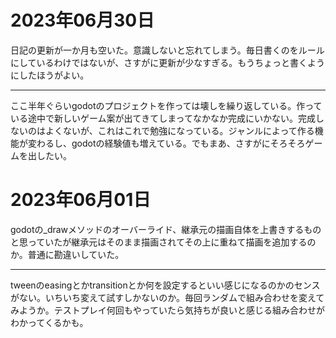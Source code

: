 # 2023年06月30日

日記の更新が一か月も空いた。意識しないと忘れてしまう。毎日書くのをルールにしているわけではないが、さすがに更新が少なすぎる。もうちょっと書くようにしたほうがよい。

---

ここ半年ぐらいgodotのプロジェクトを作っては壊しを繰り返している。作っている途中で新しいゲーム案が出てきてしまってなかなか完成にいかない。完成しないのはよくないが、これはこれで勉強になっている。ジャンルによって作る機能が変わるし、godotの経験値も増えている。でもまあ、さすがにそろそろゲームを出したい。


  # 2023年06月01日

  godotの_drawメソッドのオーバーライド、継承元の描画自体を上書きするものと思っていたが継承元はそのまま描画されてその上に重ねて描画を追加するのか。普通に勘違いしていた。

---

  tweenのeasingとかtransitionとか何を設定するといい感じになるのかのセンスがない。いちいち変えて試すしかないのか。毎回ランダムで組み合わせを変えてみようか。テストプレイ何回もやっていたら気持ちが良いと感じる組み合わせがわかってくるかも。